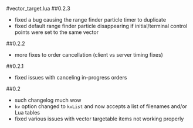 #vector_target.lua
##0.2.3
* fixed a bug causing the range finder particle timer to duplicate
* fixed default range finder particle disappearing if initial/terminal control points were set to the same vector

##0.2.2
* more fixes to order cancellation (client vs server timing fixes)

##0.2.1
* fixed issues with canceling in-progress orders

##0.2
* such changelog much wow
* `kv` option changed to `kvList` and now accepts a list of filenames and/or Lua tables
* fixed various issues with vector targetable items not working properly